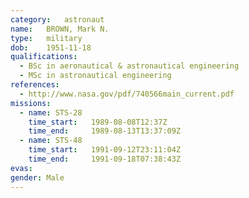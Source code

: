 ```yaml
---
category:	astronaut
name:	BROWN, Mark N.
type:	military
dob:	1951-11-18
qualifications:
  - BSc in aeronautical & astronautical engineering
  - MSc in astronautical engineering
references:
  - http://www.nasa.gov/pdf/740566main_current.pdf
missions:
  - name: STS-28
    time_start:   1989-08-08T12:37Z
    time_end:     1989-08-13T13:37:09Z
  - name: STS-48
    time_start:   1991-09-12T23:11:04Z
    time_end:     1991-09-18T07:38:43Z
evas:
gender:	Male
---
```

